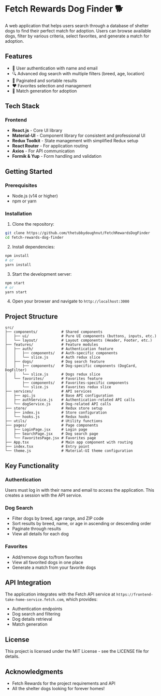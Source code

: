 # Fetch Rewards Dog Finder 🐕

A web application that helps users search through a database of shelter dogs to find their perfect match for adoption. Users can browse available dogs, filter by various criteria, select favorites, and generate a match for adoption.

## Features

- 🔐 User authentication with name and email
- 🔍 Advanced dog search with multiple filters (breed, age, location)
- 📄 Paginated and sortable results
- ❤️ Favorites selection and management
- 🤝 Match generation for adoption

## Tech Stack

### Frontend
- **React.js** - Core UI library
- **Material-UI** - Component library for consistent and professional UI
- **Redux Toolkit** - State management with simplified Redux setup
- **React Router** - For application routing
- **Axios** - For API communication
- **Formik & Yup** - Form handling and validation

## Getting Started

### Prerequisites

- Node.js (v14 or higher)
- npm or yarn

### Installation

1. Clone the repository:
```bash
git clone https://github.com/thetubbydoughnut/FetchRewardsDogFinder
cd fetch-rewards-dog-finder
```

2. Install dependencies:
```bash
npm install
# or
yarn install
```

3. Start the development server:
```bash
npm start
# or
yarn start
```

4. Open your browser and navigate to `http://localhost:3000`

## Project Structure

```
src/
├── components/           # Shared components
│   ├── ui/               # Pure UI components (buttons, inputs, etc.)
│   └── layout/           # Layout components (Header, Footer, etc.)
├── features/             # Feature modules
│   ├── auth/             # Authentication feature
│   │   ├── components/   # Auth-specific components
│   │   └── slice.js      # Auth redux slice
│   ├── dogs/             # Dog search feature
│   │   ├── components/   # Dog-specific components (DogCard, DogFilter)
│   │   └── slice.js      # Dogs redux slice
│   └── favorites/        # Favorites feature
│       ├── components/   # Favorites-specific components
│       └── slice.js      # Favorites redux slice
├── services/             # API services
│   ├── api.js            # Base API configuration
│   ├── authService.js    # Authentication-related API calls
│   └── dogService.js     # Dog-related API calls
├── store/                # Redux store setup
│   ├── index.js          # Store configuration
│   └── hooks.js          # Redux hooks
├── utils/                # Utility functions
├── pages/                # Page components
│   ├── LoginPage.jsx     # Login page
│   ├── SearchPage.jsx    # Dog search page
│   └── FavoritesPage.jsx # Favorites page
├── App.tsx               # Main app component with routing
├── index.tsx             # Entry point
└── theme.js              # Material-UI theme configuration
```

## Key Functionality

### Authentication

Users must log in with their name and email to access the application. This creates a session with the API service.

### Dog Search

- Filter dogs by breed, age range, and ZIP code
- Sort results by breed, name, or age in ascending or descending order
- Paginate through results
- View all details for each dog

### Favorites

- Add/remove dogs to/from favorites
- View all favorited dogs in one place
- Generate a match from your favorite dogs

## API Integration

The application integrates with the Fetch API service at `https://frontend-take-home-service.fetch.com`, which provides:

- Authentication endpoints
- Dog search and filtering
- Dog details retrieval
- Match generation

## License

This project is licensed under the MIT License - see the LICENSE file for details.

## Acknowledgments

- Fetch Rewards for the project requirements and API
- All the shelter dogs looking for forever homes! 